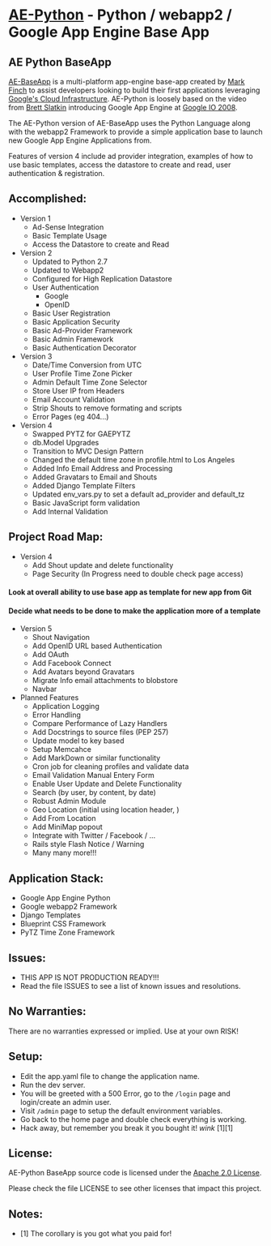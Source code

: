 [AE-Python](http://ae-python.appspot.com) - Python / webapp2 / Google App Engine Base App
==============================================

AE Python BaseApp
---------------

[AE-BaseApp](http://AE-BaseApp.appspot.com) is a multi-platform app-engine base-app created by 
[Mark Finch](http://markfinch.info) to assist developers looking to build their first applications 
leveraging [Google's Cloud Infrastructure](http://developers.google.com/appengine/). AE-Python is loosely based 
on the video from [Brett Slatkin](http://www.google.com/profiles/bslatkin) introducing Google App Engine at 
[Google IO 2008](http://sites.google.com/site/io/).

The AE-Python version of AE-BaseApp uses the Python Language along with 
the webapp2 Framework to provide a simple application base to launch new Google
App Engine Applications from.

Features of version 4 include ad provider integration, examples of how to 
use basic templates, access the datastore to create and read, user 
authentication & registration.

Accomplished:
-------------
  * Version 1
    * Ad-Sense Integration
    * Basic Template Usage
    * Access the Datastore to create and Read
  * Version 2
    * Updated to Python 2.7
    * Updated to Webapp2
    * Configured for High Replication Datastore
    * User Authentication
      * Google
      * OpenID
    * Basic User Registration
    * Basic Application Security
    * Basic Ad-Provider Framework
    * Basic Admin Framework
    * Basic Authentication Decorator
  * Version 3
    * Date/Time Conversion from UTC
    * User Profile Time Zone Picker
    * Admin Default Time Zone Selector
    * Store User IP from Headers
    * Email Account Validation
    * Strip Shouts to remove formating and scripts
    * Error Pages (eg 404...)
  * Version 4
    * Swapped PYTZ for GAEPYTZ
    * db.Model Upgrades
    * Transition to MVC Design Pattern
    * Changed the default time zone in profile.html to Los Angeles
    * Added Info Email Address and Processing
    * Added Gravatars to Email and Shouts
    * Added Django Template Filters
    * Updated env_vars.py to set a default ad_provider and default_tz
    * Basic JavaScript form validation
    * Add Internal Validation

Project Road Map:
-----------------
  * Version 4
    * Add Shout update and delete functionality
    * Page Security (In Progress need to double check page access)
#### Look at overall ability to use base app as template for new app from Git
#### Decide what needs to be done to make the application more of a template
  * Version 5
    * Shout Navigation
    * Add OpenID URL based Authentication
    * Add OAuth
    * Add Facebook Connect 
    * Add Avatars beyond Gravatars
    * Migrate Info email attachments to blobstore
    * Navbar
  * Planned Features
    * Application Logging
    * Error Handling
    * Compare Performance of Lazy Handlers
    * Add Docstrings to source files (PEP 257)
    * Update model to key based
    * Setup Memcahce
    * Add MarkDown or similar functionality
    * Cron job for cleaning profiles and validate data
    * Email Validation Manual Entery Form 
    * Enable User Update and Delete Functionality
    * Search (by user, by content, by date)
    * Robust Admin Module
    * Geo Location (initial using location header, )
    * Add From Location
    * Add MiniMap popout
    * Integrate with Twitter / Facebook / ...
    * Rails style Flash Notice / Warning
    * Many many more!!!

Application Stack:
------------------
  * Google App Engine Python
  * Google webapp2 Framework
  * Django Templates
  * Blueprint CSS Framework
  * PyTZ Time Zone Framework


Issues:
-------
  * THIS APP IS NOT PRODUCTION READY!!!
  * Read the file ISSUES to see a list of known issues and resolutions.

No Warranties:
--------------
There are no warranties expressed or implied.  Use at your own RISK!

Setup:
------
  * Edit the app.yaml file to change the application name.
  * Run the dev server.
  * You will be greeted with a 500 Error, go to the `/login` page and login/create an admin user.
  * Visit `/admin` page to setup the default environment variables.
  * Go back to the home page and double check everything is working.
  * Hack away, but remember you break it you bought it!  *wink* [1][1]

License:
--------
AE-Python BaseApp source code is licensed under the [Apache 2.0 License](http://www.apache.org/licenses/LICENSE-2.0).  

Please check the file LICENSE to see other licenses that impact this project.

Notes:
------
*  [1] The corollary is you got what you paid for!
